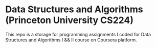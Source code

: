 # Data Structures and Algorithms (Princeton University CS224) #
This repo is a storage for programming assignments I coded for Data Structures and Algorithms I && II course on Coursera platform.
